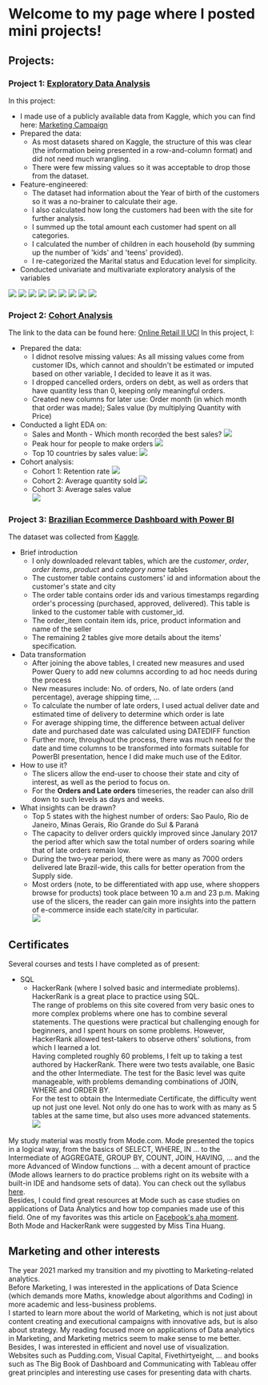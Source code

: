 # Welcome to my page where I posted mini projects!

## Projects:
### Project 1: [Exploratory Data Analysis](https://github.com/huongha2801/EDA_2)
In this project:
* I made use of a publicly available data from Kaggle, which you can find here: [Marketing Campaign](https://www.kaggle.com/datasets/rodsaldanha/arketing-campaign)
* Prepared the data: 
  *  As most datasets shared on Kaggle, the structure of this was clear (the information being presented in a row-and-column format) and did not need much wrangling.
  *  There were few missing values so it was acceptable to drop those from the dataset. 
* Feature-engineered:
  * The dataset had information about the Year of birth of the customers so it was a no-brainer to calculate their age.
  * I also calculated how long the customers had been with the site for further analysis.
  * I summed up the total amount each customer had spent on all categories.
  * I calculated the number of children in each household (by summing up the number of 'kids' and 'teens' provided).
  * I re-categorized the Marital status and Education level for simplicity.
* Conducted univariate and multivariate exploratory analysis of the variables

![](/blob/main/images/Age_distribution.png)
![](/images/Age_distribution.png)
![](/images/Income_distribution.png)
![](/images/Total_spending.png)
![](/images/Sales_value.png)
![](/images/Spending_an_0Education.png)
![](/images/Spending_and_No._of_children.png)
![](/images/Total_spending.png)
![](/images/Spending_and_Offers.png)

### Project 2: [Cohort Analysis](https://github.com/huongha2801/CohortAnalysis_OnlineRetail_ii)
The link to the data can be found here: [Online Retail II UCI](https://www.kaggle.com/datasets/mashlyn/online-retail-ii-uci)
In this project, I:
* Prepared the data:
  * I didnot resolve missing values: As all missing values come from customer IDs, which cannot and shouldn't be estimated or imputed based on other variable, I decided to leave it as it was.
  * I dropped cancelled orders, orders on debt, as well as orders that have quantity less than 0, keeping only meaningful orders.
  * Created new columns for later use: Order month (in which month that order was made); Sales value (by multiplying Quantity with Price) 
* Conducted a light EDA on: 
  * Sales and Month - Which month recorded the best sales?
![](/images/cohort_monthsales.png)
  * Peak hour for people to make orders
![](/images/cohort_hoursales.png)
  * Top 10 countries by sales value:
![](/images/cohort_top10.JPG)
* Cohort analysis:
  * Cohort 1: Retention rate
![](/images/cohort_retentionrate.png)
  * Cohort 2: Average quantity sold
![](/images/cohort_average_quantity_sold.png)
  * Cohort 3: Average sales value
</br>![](/images/cohort_average_sales_by_month.png)

### Project 3: [Brazilian Ecommerce Dashboard with Power BI](https://github.com/huongha2801/powerbi_brazilian_ecommerce)
The dataset was collected from [Kaggle](https://www.kaggle.com/olistbr/brazilian-ecommerce).
* Brief introduction
  * I only downloaded relevant tables, which are the *customer*, *order*, *order items*, *product* and *category name* tables
  * The customer table contains customers' id and information about the customer's state and city
  * The order table contains order ids and various timestamps regarding order's processing (purchased, approved, delivered). This table is linked to the customer table with customer_id.
  * The order_item contain item ids, price, product information and name of the seller
  * The remaining 2 tables give more details about the items' specification.
* Data transformation
  * After joining the above tables, I created new measures and used Power Query to add new columns according to ad hoc needs during the process <br/>
  * New measures include: No. of orders, No. of late orders (and percentage), average shipping time, ... <br/>
  * To calculate the number of late orders, I used actual deliver date and estimated time of delivery to determine which order is late <br/>
  * For average shipping time, the difference between actual deliver date and purchased date was calculated using DATEDIFF function <br/>
  * Further more, throughout the process, there was much need for the date and time columns to be transformed into formats suitable for PowerBI presentation, hence I did make much use of the Editor.  
* How to use it?
  * The slicers allow the end-user to choose their state and city of interest, as well as the period to focus on. <br/>
  * For the <strong>Orders and Late orders</strong> timeseries, the reader can also drill down to such levels as days and weeks.
* What insights can be drawn?
  * Top 5 states with the highest number of orders: Sao Paulo, Rio de Janeiro, Minas Gerais, Rio Grande do Sul & Paraná
  * The capacity to deliver orders quickly improved since Janulary 2017 the period after which saw the total number of orders soaring while that of late orders remain low.
  * During the two-year period, there were as many as 7000 orders delivered late Brazil-wide, this calls for better operation from the Supply side.
  * Most orders (note, to be differentiated with app use, where shoppers browse for products) took place between 10 a.m and 23 p.m.
Making use of the slicers, the reader can gain more insights into the pattern of e-commerce inside each state/city in particular. <br/>
![](/images/Dashboard.JPG)

## Certificates
Several courses and tests I have completed as of present:
* SQL 
  * HackerRank (where I solved basic and intermediate problems).
HackerRank is a great place to practice using SQL. <br>
The range of problems on this site covered from very basic ones to more complex problems where one has to combine several statements. The questions were practical but challenging enough for beginners, and I spent hours on some problems. However, HackerRank allowed test-takers to observe others' solutions, from which I learned a lot.<br>
Having completed roughly 60 problems, I felt up to taking a test authored by HackerRank. There were two tests available, one Basic and the other Intermediate. The test for the Basic level was quite manageable, with problems demanding combinations of JOIN, WHERE and ORDER BY. <br>
For the test to obtain the Intermediate Certificate, the difficulty went up not just one level. Not only do one has to work with as many as 5 tables at the same time, but also uses more advanced statements.<br>
![](/images/Hackerrank_Intermediate_Cert.png)

My study material was mostly from Mode.com. Mode presented the topics in a logical way, from the basics of SELECT, WHERE, IN ... to the Intermediate of AGGREGATE, GROUP BY, COUNT, JOIN, HAVING, ... and the more Advanced of Window functions ... with a decent amount of practice (Mode allows learners to do practice problems right on its website with a built-in IDE and handsome sets of data). You can check out the syllabus [here](https://mode.com/sql-tutorial/).<br>
Besides, I could find great resources at Mode such as case studies on applications of Data Analytics and how top companies made use of this field. One of my favorites was this article on [Facebook's aha moment](https://mode.com/blog/facebook-aha-moment-simpler-than-you-think/).<br>
Both Mode and HackerRank were suggested by Miss Tina Huang.

## Marketing and other interests
The year 2021 marked my transition and my pivotting to Marketing-related analytics. <br>
Before Marketing, I was interested in the applications of Data Science (which demands more Maths, knowledge about algorithms and Coding) in more academic and less-business problems. <br>
I started to learn more about the world of Marketing, which is not just about content creating and executional campaigns with innovative ads, but is also about strategy. My reading focused more on applications of Data analytics in Marketing, and Marketing metrics seem to make sense to me better. <br>
Besides, I was interested in efficient and novel use of visualization. Websites such as Pudding.com, Visual Capital, Fivethirtyeight, ... and books such as The Big Book of Dashboard and Communicating with Tableau offer great principles and interesting use cases for presenting data with charts. 


